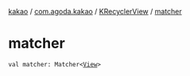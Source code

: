 [kakao](../../index.md) / [com.agoda.kakao](../index.md) / [KRecyclerView](index.md) / [matcher](.)

# matcher

`val matcher: Matcher<`[`View`](https://developer.android.com/reference/android/view/View.html)`>`